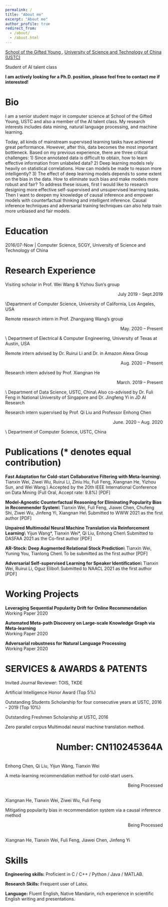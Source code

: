 ```yaml
---
permalink: /
title: "About me"
excerpt: "About me"
author_profile: true
redirect_from: 
  - /about/
  - /about.html
---
```



[School of the Gifted Young ](https://scgy.ustc.edu.cn/), [University of Science and Technology of China (USTC)](http://www.ustc.edu.cn/)

Student of AI talent class

**I am actively looking for a Ph.D. position, please feel free to contact me if interested!**


# Bio

I am a senior student major in computer science at School of the Gifted Young, USTC and also a member of the AI talent class. My research interests includes data mining, natural language processing, and machine learning. 

Today, all kinds of mainstream supervised learning tasks have achieved great performance. However, after this, data becomes the most important bottleneck. Based on my previous experience, there are three critical challenges: 1) Since annotated data is difficult to obtain, how to learn effective information from unlabeled data? 2) Deep learning models rely heavily on statistical correlations. How can models be made to reason more intelligently? 3) The effect of deep learning models depends to some extent on the bias in the data. How to eliminate such bias and make models more robust and fair? To address these issues, first I would like to research designing more effective self-supervised and unsupervised learning tasks. Then I want to deepen my knowledge of causal inference and empower models with counterfactual thinking and intelligent inference. Causal inference techniques and adversarial training techniques can also help train more unbiased and fair models.

# Education

2016/07-Now  \|  Computer Science, SCGY, University of Science and Technology of China

# Research Experience


Visiting scholar in Prof. Wei Wang & Yizhou Sun’s group           	     <p align="right">July 2019 - Sept.2019</p>
\\Department of Computer Science, University of California, Los Angeles, USA 

Remote research intern in Prof. Zhangyang Wang’s group  	                                          <p align="right">May. 2020 – Present</p>\\
Department of Electrical & Computer Engineering, University of Texas at Austin, USA

Remote intern advised by Dr. Ruirui Li and Dr.  in Amazon Alexa Group  	                            <p align="right">Aug. 2020 – Present

Research intern advised by Prof. Xiangnan He                                                      <p align="right">March. 2019 – Present</p>\\
Department of Data Science, USTC, China\\
Also co-advised by Dr. Fuli Feng in National University of Singapore and Dr. Jingfeng Yi in JD AI Research

Research intern supervised by Prof. Qi Liu and Professor Enhong Chen 	                           <p align="right">June. 2020 – Aug. 2020</p>\\
Department of Computer Science, USTC, China

# Publications (* denotes equal contribution)
**Fast Adaptation for Cold-start Collaborative Filtering with Meta-learning**\\
Tianxin Wei, Ziwei Wu, Ruirui Li, Ziniu Hu, Fuli Feng, Xiangnan He, Yizhou Sun, and Wei Wang.\\
Accepted by the 20th IEEE International Conference on Data Mining (Full Oral, Accept rate: 9.8%)
[PDF]

**Model-Agnostic Counterfactual Reasoning for Eliminating Popularity Bias in Recommender System**\\
Tianxin Wei, Fuli Feng, Jiawei Chen, Chufeng Shi, Ziwei Wu, Jinfeng Yi, Xiangnan He\\
Submitted to WWW 2021 as the first author
[PDF]

**Unpaired Multimodal Neural Machine Translation via Reinforcement Learning**\\
Yijun Wang*, Tianxin Wei*, Qi Liu, Enhong Chen\\
Submitted to DASFAA 2021 as the Co-first author
[PDF]

**AR-Stock: Deep Augmented Relational Stock Prediction**\\
Tianxin Wei, Yuning You, Tianlong Chen\\
To be submitted as the first author
[PDF]

**Adversarial Self-supervised Learning for Speaker Identification**\\
Tianxin Wei, Ruirui Li, Oguz Elibol\\
Submitted to NAACL 2021 as the first author
[PDF]

# Working Projects

**Leveraging Sequential Popularity Drift for Online Recommendation**  
Working Paper 2020

**Automated Meta-path Discovery on Large-scale Knowledge Graph via Meta-learning**  
Working Paper 2020

**Adversarial robustness for Natural Language Processing**  
Working Paper 2020

# SERVICES & AWARDS & PATENTS
Invited Journal Reviewer: TOIS, TKDE

Artificial Intelligence Honor Award (Top 5%)

Outstanding Students Scholarship for four consecutive years at USTC, 2016 - 2019 (Top 10%)

Outstanding Freshmen Scholarship at USTC, 2016

Zero parallel corpus Multimodal neural machine translation method. 		         <h1 style="text-align:right">Number: CN110245364A</h1>  
Enhong Chen, Qi Liu, Yijun Wang, Tianxin Wei

A meta-learning recommendation method for cold-start users.                                             <p align="right">Being Processed</p>  
Xiangnan He, Tianxin Wei, Ziwei Wu, Fuli Feng

Mitigating popularity bias in recommendation system via a causal inference method                       <p align="right">Being Processed</p>  
Xiangnan He, Tianxin Wei, Fuli Feng, Jiawei Chen, Jinfeng Yi


Skills
======
**Engineering skills:** Proficient in C / C++ / Python / Java / MATLAB. 

**Research Skills:** Frequent user of Latex. 

**Language:** Fluent English, Native Mandarin, rich experience in scientific English writing and presentations. 

<!-- **Unpaired Multimodal Neural Machine Translation via Reinforcement Learning**    

Submitted to ACL, still under review

![1553858976747](..\images\pub1.png) -->

